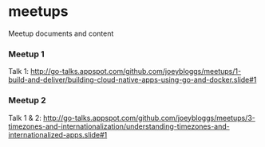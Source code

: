 # meetups
Meetup documents and content

### Meetup 1
Talk 1: http://go-talks.appspot.com/github.com/joeybloggs/meetups/1-build-and-deliver/building-cloud-native-apps-using-go-and-docker.slide#1

### Meetup 2
Talk 1 & 2: http://go-talks.appspot.com/github.com/joeybloggs/meetups/3-timezones-and-internationalization/understanding-timezones-and-internationalized-apps.slide#1